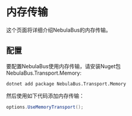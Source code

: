 # 内存传输
这个页面将详细介绍NebulaBus的内存传输。

## 配置
要配置NebulaBus使用内存传输，请安装Nuget包 NebulaBus.Transport.Memory:
```shell
dotnet add package NebulaBus.Transport.Memory
```

然后使用如下代码添加内存传输：
```csharp
options.UseMemoryTransport();
```
